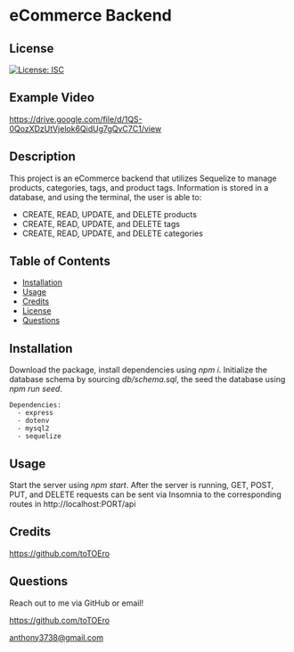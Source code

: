 
  # eCommerce Backend

  
  ## License

  [![License: ISC](https://img.shields.io/badge/License-ISC-blue.svg)](https://opensource.org/licenses/ISC)
  
  ## Example Video
  
  https://drive.google.com/file/d/1QS-0QozXDzUtVjelok6QidUg7gQvC7C1/view

  ## Description

  This project is an eCommerce backend that utilizes Sequelize to manage products, categories, tags, and product tags. Information is stored in a database, and using the terminal, the user is able to:
  - CREATE, READ, UPDATE, and DELETE products
  - CREATE, READ, UPDATE, and DELETE tags
  - CREATE, READ, UPDATE, and DELETE categories

  ## Table of Contents 

  
  - [Installation](#installation)
  - [Usage](#usage)
  - [Credits](#credits)
  - [License](#license)   
  - [Questions](#questions)
  

  ## Installation

  Download the package, install dependencies using *npm i*. Initialize the database schema by sourcing *db/schema.sql*, the seed the database using *npm run seed*.

    Dependencies:
      - express
      - dotenv
      - mysql2
      - sequelize

  ## Usage

  Start the server using *npm start*. After the server is running, GET, POST, PUT, and DELETE requests can be sent via Insomnia to the corresponding routes in http://localhost:PORT/api
  

  ## Credits

  https://github.com/toTOEro 
  
  ## Questions
  
  Reach out to me via GitHub or email! 

  https://github.com/toTOEro

  anthony3738@gmail.com
  
  